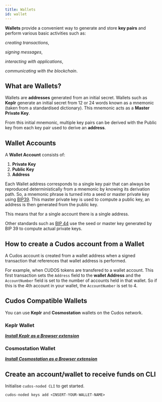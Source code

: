 ```yaml
---
title: Wallets
id: wallet
---
```


**Wallets** provide a convenient way to generate and store **key pairs** and perform various basic activities such as:

*creating transactions*, 

*signing messages*, 

*interacting with applications*, 

*communicating with the blockchain*.

## What are Wallets?

Wallets are **addresses** generated from an initial secret. Wallets such as **Keplr** generate an initial secret from 12 or 24 words known as a mnemonic (taken from a standardised dictionary). This mnemonic acts as a **Master Private Key**. 

From this initial mnemonic, multiple key pairs can be derived with the Public key from each key pair used to derive an **address**.

## Wallet Accounts

A **Wallet Account** consists of: 

1. **Private Key**
2. **Public Key**
3. **Address** 

Each Wallet address corresponds to a single key pair that can always be reproduced deterministically from a mnemonic by knowing its derivation path. So, a mnemonic phrase is turned into a seed or master private key using [BIP39](https://github.com/bitcoin/bips/blob/master/bip-0039.mediawiki). This master private key is used to compute a public key, an address is then generated from the public key.  

This means that for a single account there is a single address.

Other standards such as [BIP 44](https://github.com/bitcoin/bips/blob/6a5c99fcc9/bip-0044.mediawiki) use the seed or master key generated by BIP 39 to compute actual private keys.

## How to create a Cudos account from a Wallet

A Cudos account is created from a wallet address when a signed transaction that references that wallet address is performed.

For example, when CUDOS tokens are transfered to a wallet account. This first transaction sets the `Address` field to the **wallet Address** and the `AccountNumber` field is set to the number of accounts held in that wallet. So if this is the 4th account in your wallet, the `AccountNumber` is set to 4. 

## Cudos Compatible Wallets 

You can use **Keplr** and **Cosmostation** wallets on the Cudos network. 

### Keplr Wallet 

[***Install Keplr as a Browser extension***](https://www.keplr.app/download) 

### Cosmostation Wallet

[***Install Cosmostation as a Browser extension***](https://cosmostation.io/wallet/#extension)

## Create an account/wallet to receive funds on CLI

Initialise `cudos-noded CLI` to get started. 

```shell
cudos-noded keys add <INSERT-YOUR-WALLET-NAME>



